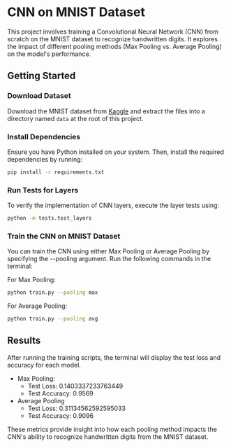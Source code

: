 # CNN on MNIST Dataset

This project involves training a Convolutional Neural Network (CNN) from scratch on the MNIST dataset to recognize handwritten digits. It explores the impact of different pooling methods (Max Pooling vs. Average Pooling) on the model's performance.

## Getting Started

### Download Dataset

Download the MNIST dataset from [Kaggle](https://www.kaggle.com/datasets/hojjatk/mnist-dataset) and extract the files into a directory named `data` at the root of this project.

### Install Dependencies

Ensure you have Python installed on your system. Then, install the required dependencies by running:

```bash
pip install -r requirements.txt
```

### Run Tests for Layers
To verify the implementation of CNN layers, execute the layer tests using:

```bash
python -m tests.test_layers
```

### Train the CNN on MNIST Dataset
You can train the CNN using either Max Pooling or Average Pooling by specifying the --pooling argument. Run the following commands in the terminal:

For Max Pooling:

```bash
python train.py --pooling max
```
For Average Pooling:

```bash
python train.py --pooling avg
```

## Results
After running the training scripts, the terminal will display the test loss and accuracy for each model. 

- Max Pooling:
    - Test Loss: 0.1403337233763449
    - Test Accuracy: 0.9569
- Average Pooling
    - Test Loss: 0.31134562592595033
    - Test Accuracy: 0.9096

These metrics provide insight into how each pooling method impacts the CNN's ability to recognize handwritten digits from the MNIST dataset.



